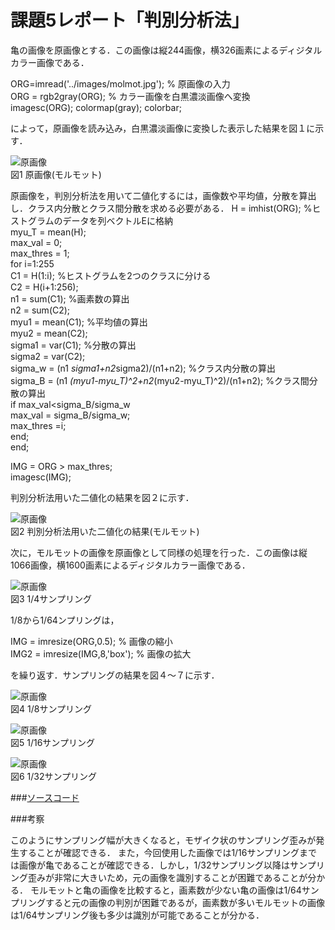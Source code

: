 # 課題5レポート「判別分析法」

亀の画像を原画像とする．この画像は縦244画像，横326画素によるディジタルカラー画像である．

ORG=imread('../images/molmot.jpg'); % 原画像の入力        
ORG = rgb2gray(ORG); % カラー画像を白黒濃淡画像へ変換       
imagesc(ORG); colormap(gray); colorbar;

によって，原画像を読み込み，白黒濃淡画像に変換した表示した結果を図１に示す．

![原画像](https://github.com/suke123/matlab_image_processing/blob/master/%E8%AA%B2%E9%A1%8C5/images/molmot0.png)  
図1 原画像(モルモット)

原画像を，判別分析法を用いて二値化するには，画像数や平均値，分散を算出し．クラス内分散とクラス間分散を求める必要がある．
H = imhist(ORG); %ヒストグラムのデータを列ベクトルEに格納        
myu_T = mean(H);      
max_val = 0;        
max_thres = 1;       
for i=1:255      
C1 = H(1:i); %ヒストグラムを2つのクラスに分ける      
C2 = H(i+1:256);           
n1 = sum(C1); %画素数の算出        
n2 = sum(C2);        
myu1 = mean(C1); %平均値の算出       
myu2 = mean(C2);       
sigma1 = var(C1); %分散の算出       
sigma2 = var(C2);      
sigma_w = (n1 *sigma1+n2*sigma2)/(n1+n2); %クラス内分散の算出      
sigma_B = (n1 *(myu1-myu_T)^2+n2*(myu2-myu_T)^2)/(n1+n2); %クラス間分散の算出         
if max_val<sigma_B/sigma_w        
max_val = sigma_B/sigma_w;        
max_thres =i;       
end;      
end;     

IMG = ORG > max_thres;        
imagesc(IMG);      

判別分析法用いた二値化の結果を図２に示す．    

![原画像](https://github.com/suke123/matlab_image_processing/blob/master/%E8%AA%B2%E9%A1%8C5/images/molmot_after.png)  
図2 判別分析法用いた二値化の結果(モルモット)

次に，モルモットの画像を原画像として同様の処理を行った．この画像は縦1066画像，横1600画素によるディジタルカラー画像である．

![原画像](https://github.com/suke123/matlab_image_processing/blob/master/%E8%AA%B2%E9%A1%8C5/images/zebra0.png)  
図3 1/4サンプリング

1/8から1/64ンプリングは，

IMG = imresize(ORG,0.5); % 画像の縮小  
IMG2 = imresize(IMG,8,'box'); % 画像の拡大

を繰り返す．サンプリングの結果を図４～７に示す．

![原画像](https://github.com/suke123/matlab_image_processing/blob/master/%E8%AA%B2%E9%A1%8C5/images/zebra_after.png)  
図4 1/8サンプリング

![原画像](https://github.com/suke123/matlab_image_processing/blob/master/%E8%AA%B2%E9%A1%8C5/images/zou0.png)  
図5 1/16サンプリング

![原画像](https://github.com/suke123/matlab_image_processing/blob/master/%E8%AA%B2%E9%A1%8C5/images/zou_after.png)  
図6 1/32サンプリング

###[ソースコード](https://github.com/suke123/matlab_image_processing/blob/master/%E8%AA%B2%E9%A1%8C5/kadai5.m)

###考察

このようにサンプリング幅が大きくなると，モザイク状のサンプリング歪みが発生することが確認できる．
また，今回使用した画像では1/16サンプリングまでは画像が亀であることが確認できる．しかし，1/32サンプリング以降はサンプリング歪みが非常に大きいため，元の画像を識別することが困難であることが分かる．
モルモットと亀の画像を比較すると，画素数が少ない亀の画像は1/64サンプリングすると元の画像の判別が困難であるが，画素数が多いモルモットの画像は1/64サンプリング後も多少は識別が可能であることが分かる．
